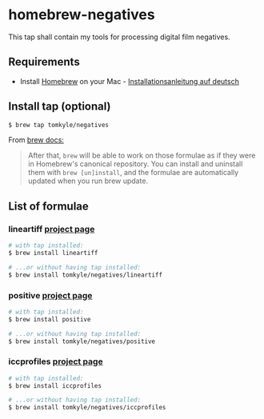 
# homebrew-negatives

This tap shall contain my tools for processing digital film negatives.

## Requirements

- Install [Homebrew](https://brew.sh/) on your Mac - [Installationsanleitung auf deutsch](https://brew.sh/index_de.html)


## Install tap (optional) 


```bash
$ brew tap tomkyle/negatives
```

From [brew docs:](https://github.com/Homebrew/brew/blob/master/docs/brew-tap.md)

> After that, `brew` will be able to work on those formulae as if they were in Homebrew's canonical repository. You can install and uninstall them with `brew [un]install`, and the formulae are automatically updated when you run brew update. 



## List of formulae


### lineartiff [project page](https://github.com/tomkyle/negatives-lineartiff)
```bash
# with tap installed:
$ brew install lineartiff

# ...or without having tap installed:
$ brew install tomkyle/negatives/lineartiff
```

### positive [project page](https://github.com/tomkyle/negatives-positive)
```bash
# with tap installed:
$ brew install positive

# ...or without having tap installed:
$ brew install tomkyle/negatives/positive
```

### iccprofiles [project page](https://github.com/tomkyle/negatives-iccprofiles)
```bash
# with tap installed:
$ brew install iccprofiles

# ...or without having tap installed:
$ brew install tomkyle/negatives/iccprofiles
```


